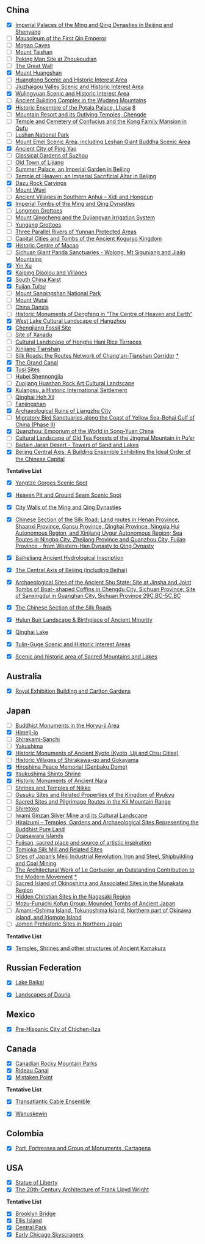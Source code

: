 ## China

- [x] [Imperial Palaces of the Ming and Qing Dynasties in Beijing and Shenyang](https://whc.unesco.org/en/list/439)
- [ ] [Mausoleum of the First Qin Emperor](https://whc.unesco.org/en/list/441)
- [ ] [Mogao Caves](https://whc.unesco.org/en/list/440)
- [ ] [Mount Taishan](https://whc.unesco.org/en/list/437)
- [ ] [Peking Man Site at Zhoukoudian](https://whc.unesco.org/en/list/449)
- [ ] [The Great Wall](https://whc.unesco.org/en/list/438)
- [x] [Mount Huangshan](https://whc.unesco.org/en/list/547)
- [ ] [Huanglong Scenic and Historic Interest Area](https://whc.unesco.org/en/list/638)
- [ ] [Jiuzhaigou Valley Scenic and Historic Interest Area](https://whc.unesco.org/en/list/637)
- [x] [Wulingyuan Scenic and Historic Interest Area](https://whc.unesco.org/en/list/640)
- [ ] [Ancient Building Complex in the Wudang Mountains](https://whc.unesco.org/en/list/705)
- [x] [Historic Ensemble of the Potala Palace, Lhasa](https://whc.unesco.org/en/list/707) [8](https://whc.unesco.org/en/list/#note8)
- [ ] [Mountain Resort and its Outlying Temples, Chengde](https://whc.unesco.org/en/list/703)
- [ ] [Temple and Cemetery of Confucius and the Kong Family Mansion in Qufu](https://whc.unesco.org/en/list/704)
- [ ] [Lushan National Park](https://whc.unesco.org/en/list/778)
- [ ] [Mount Emei Scenic Area, including Leshan Giant Buddha Scenic Area](https://whc.unesco.org/en/list/779)
- [x] [Ancient City of Ping Yao](https://whc.unesco.org/en/list/812)
- [ ] [Classical Gardens of Suzhou](https://whc.unesco.org/en/list/813)
- [ ] [Old Town of Lijiang](https://whc.unesco.org/en/list/811)
- [ ] [Summer Palace, an Imperial Garden in Beijing](https://whc.unesco.org/en/list/880)
- [ ] [Temple of Heaven: an Imperial Sacrificial Altar in Beijing](https://whc.unesco.org/en/list/881)
- [x] [Dazu Rock Carvings](https://whc.unesco.org/en/list/912)
- [ ] [Mount Wuyi](https://whc.unesco.org/en/list/911)
- [ ] [Ancient Villages in Southern Anhui – Xidi and Hongcun](https://whc.unesco.org/en/list/1002)
- [x] [Imperial Tombs of the Ming and Qing Dynasties](https://whc.unesco.org/en/list/1004)
- [ ] [Longmen Grottoes](https://whc.unesco.org/en/list/1003)
- [ ] [Mount Qingcheng and the Dujiangyan Irrigation System](https://whc.unesco.org/en/list/1001)
- [ ] [Yungang Grottoes](https://whc.unesco.org/en/list/1039)
- [ ] [Three Parallel Rivers of Yunnan Protected Areas](https://whc.unesco.org/en/list/1083)
- [ ] [Capital Cities and Tombs of the Ancient Koguryo Kingdom](https://whc.unesco.org/en/list/1135)
- [x] [Historic Centre of Macao](https://whc.unesco.org/en/list/1110)
- [ ] [Sichuan Giant Panda Sanctuaries - Wolong, Mt Siguniang and Jiajin Mountains](https://whc.unesco.org/en/list/1213)
- [x] [Yin Xu](https://whc.unesco.org/en/list/1114)
- [x] [Kaiping Diaolou and Villages](https://whc.unesco.org/en/list/1112)
- [x] [South China Karst](https://whc.unesco.org/en/list/1248)
- [x] [Fujian *Tulou*](https://whc.unesco.org/en/list/1113)
- [ ] [Mount Sanqingshan National Park](https://whc.unesco.org/en/list/1292)
- [ ] [Mount Wutai](https://whc.unesco.org/en/list/1279)
- [ ] [China Danxia](https://whc.unesco.org/en/list/1335)
- [ ] [Historic Monuments of Dengfeng in “The Centre of Heaven and Earth”](https://whc.unesco.org/en/list/1305)
- [x] [West Lake Cultural Landscape of Hangzhou](https://whc.unesco.org/en/list/1334)
- [x] [Chengjiang Fossil Site](https://whc.unesco.org/en/list/1388)
- [ ] [Site of Xanadu](https://whc.unesco.org/en/list/1389)
- [ ] [Cultural Landscape of Honghe Hani Rice Terraces](https://whc.unesco.org/en/list/1111)
- [ ] [Xinjiang Tianshan](https://whc.unesco.org/en/list/1414)
- [ ] [Silk Roads: the Routes Network of Chang'an-Tianshan Corridor](https://whc.unesco.org/en/list/1442) [*](https://whc.unesco.org/en/list/#transboundary)
- [x] [The Grand Canal](https://whc.unesco.org/en/list/1443)
- [x] [Tusi Sites](https://whc.unesco.org/en/list/1474)
- [ ] [Hubei Shennongjia](https://whc.unesco.org/en/list/1509)
- [ ] [Zuojiang Huashan Rock Art Cultural Landscape](https://whc.unesco.org/en/list/1508)
- [x] [Kulangsu, a Historic International Settlement](https://whc.unesco.org/en/list/1541)
- [ ] [Qinghai Hoh Xil](https://whc.unesco.org/en/list/1540)
- [ ] [Fanjingshan](https://whc.unesco.org/en/list/1559)
- [x] [Archaeological Ruins of Liangzhu City](https://whc.unesco.org/en/list/1592)
- [ ] [Migratory Bird Sanctuaries along the Coast of Yellow Sea-Bohai Gulf of China (Phase II)](https://whc.unesco.org/en/list/1606)
- [x] [Quanzhou: Emporium of the World in Song-Yuan China](https://whc.unesco.org/en/list/1561)
- [ ] [Cultural Landscape of Old Tea Forests of the Jingmai Mountain in Pu’er](https://whc.unesco.org/en/list/1665)
- [ ] [Badain Jaran Desert - Towers of Sand and Lakes](https://whc.unesco.org/en/list/1638)
- [x] [Beijing Central Axis: A Building Ensemble Exhibiting the Ideal Order of the Chinese Capital](https://whc.unesco.org/en/list/1714)

**Tentative List**

- [x] [Yangtze Gorges Scenic Spot](https://whc.unesco.org/en/tentativelists/1623/)
- [x] [Heaven Pit and Ground Seam Scenic Spot](https://whc.unesco.org/en/tentativelists/1625/)
- [x] [City Walls of the Ming and Qing Dynasties](https://whc.unesco.org/en/tentativelists/5324/)
- [x] [Chinese Section of the Silk Road: Land routes in Henan Province, Shaanxi Province, Gansu Province, Qinghai Province, Ningxia Hui Autonomous Region, and Xinjiang Uygur Autonomous Region; Sea Routes in Ningbo City, Zhejiang Province and Quanzhou City, Fujian Province - from Western-Han Dynasty to Qing Dynasty](https://whc.unesco.org/en/tentativelists/5335/)
- [x] [Baiheliang Ancient Hydrological Inscription](https://whc.unesco.org/en/tentativelists/5341/)
- [x] [The Central Axis of Beijing (including Beihai)](https://whc.unesco.org/en/tentativelists/5802/)
- [x] [Archaeological Sites of the Ancient Shu State: Site at Jinsha and Joint Tombs of Boat- shaped Coffins in Chengdu City, Sichuan Province; Site of Sanxingdui in Guanghan City, Sichuan Province 29C.BC-5C.BC](https://whc.unesco.org/en/tentativelists/5816/)
- [x] [The Chinese Section of the Silk Roads](https://whc.unesco.org/en/tentativelists/6093/)
- [x] [Hulun Buir Landscape & Birthplace of Ancient Minority](https://whc.unesco.org/en/tentativelists/6185/)
- [x] [Qinghai Lake](https://whc.unesco.org/en/tentativelists/6186/)
- [x] [Tulin-Guge Scenic and Historic Interest Areas](https://whc.unesco.org/en/tentativelists/5995/)
- [x] [Scenic and historic area of Sacred Mountains and Lakes](https://whc.unesco.org/en/tentativelists/6187/)



## Australia

- [x] [Royal Exhibition Building and Carlton Gardens](https://whc.unesco.org/en/list/1131)



## Japan

- [ ] [Buddhist Monuments in the Horyu-ji Area](https://whc.unesco.org/en/list/660)
- [x] [Himeji-jo](https://whc.unesco.org/en/list/661)
- [ ] [Shirakami-Sanchi](https://whc.unesco.org/en/list/663)
- [ ] [Yakushima](https://whc.unesco.org/en/list/662)
- [x] [Historic Monuments of Ancient Kyoto (Kyoto, Uji and Otsu Cities)](https://whc.unesco.org/en/list/688)
- [ ] [Historic Villages of Shirakawa-go and Gokayama](https://whc.unesco.org/en/list/734)
- [x] [Hiroshima Peace Memorial (Genbaku Dome)](https://whc.unesco.org/en/list/775)
- [x] [Itsukushima Shinto Shrine](https://whc.unesco.org/en/list/776)
- [x] [Historic Monuments of Ancient Nara](https://whc.unesco.org/en/list/870)
- [ ] [Shrines and Temples of Nikko](https://whc.unesco.org/en/list/913)
- [ ] [Gusuku Sites and Related Properties of the Kingdom of Ryukyu](https://whc.unesco.org/en/list/972)
- [ ] [Sacred Sites and Pilgrimage Routes in the Kii Mountain Range](https://whc.unesco.org/en/list/1142)
- [ ] [Shiretoko](https://whc.unesco.org/en/list/1193)
- [ ] [Iwami Ginzan Silver Mine and its Cultural Landscape](https://whc.unesco.org/en/list/1246)
- [ ] [Hiraizumi – Temples, Gardens and Archaeological Sites Representing the Buddhist Pure Land](https://whc.unesco.org/en/list/1277)
- [ ] [Ogasawara Islands](https://whc.unesco.org/en/list/1362)
- [ ] [Fujisan, sacred place and source of artistic inspiration](https://whc.unesco.org/en/list/1418)
- [ ] [Tomioka Silk Mill and Related Sites](https://whc.unesco.org/en/list/1449)
- [ ] [Sites of Japan’s Meiji Industrial Revolution: Iron and Steel, Shipbuilding and Coal Mining](https://whc.unesco.org/en/list/1484)
- [ ] [The Architectural Work of Le Corbusier, an Outstanding Contribution to the Modern Movement](https://whc.unesco.org/en/list/1321) [*](https://whc.unesco.org/en/list/#transboundary)
- [ ] [Sacred Island of Okinoshima and Associated Sites in the Munakata Region](https://whc.unesco.org/en/list/1535)
- [ ] [Hidden Christian Sites in the Nagasaki Region](https://whc.unesco.org/en/list/1495)
- [ ] [Mozu-Furuichi Kofun Group: Mounded Tombs of Ancient Japan](https://whc.unesco.org/en/list/1593)
- [ ] [Amami-Oshima Island, Tokunoshima Island, Northern part of Okinawa Island, and Iriomote Island](https://whc.unesco.org/en/list/1574)
- [ ] [Jomon Prehistoric Sites in Northern Japan](https://whc.unesco.org/en/list/1632)

**Tentative List**

- [x] [Temples, Shrines and other structures of Ancient Kamakura](https://whc.unesco.org/en/tentativelists/370/)



## Russian Federation

- [x] [Lake Baikal](https://whc.unesco.org/en/list/754)
- [x] [Landscapes of Dauria](http://whc.unesco.org/en/list/1448) 



## Mexico

- [x] [Pre-Hispanic City of Chichen-Itza](https://whc.unesco.org/en/list/483)



## Canada

- [x] [Canadian Rocky Mountain Parks](https://whc.unesco.org/en/list/304)
- [x] [Rideau Canal](https://whc.unesco.org/en/list/1221)
- [x] [Mistaken Point](https://whc.unesco.org/en/list/1497)

**Tentative List**

- [x] [Transatlantic Cable Ensemble](https://whc.unesco.org/en/tentativelists/6631/)
- [x] [Wanuskewin](https://whc.unesco.org/en/tentativelists/6342/)



## Colombia

- [x] [Port, Fortresses and Group of Monuments, Cartagena](https://whc.unesco.org/en/list/285)



## USA

- [x] [Statue of Liberty](https://whc.unesco.org/en/list/307)
- [x] [The 20th-Century Architecture of Frank Lloyd Wright](https://whc.unesco.org/en/list/1496)

**Tentative List**

- [x] [Brooklyn Bridge](https://whc.unesco.org/en/tentativelists/6232/)
- [x] [Ellis Island](https://whc.unesco.org/en/tentativelists/6233/)
- [x] [Central Park](https://whc.unesco.org/en/tentativelists/6234/)
- [x] [Early Chicago Skyscrapers](https://whc.unesco.org/en/tentativelists/6235/)

